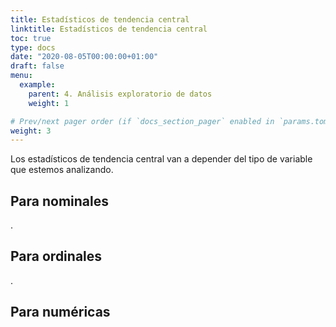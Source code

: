 ```yaml
---
title: Estadísticos de tendencia central
linktitle: Estadísticos de tendencia central
toc: true
type: docs
date: "2020-08-05T00:00:00+01:00"
draft: false
menu:
  example:
    parent: 4. Análisis exploratorio de datos
    weight: 1

# Prev/next pager order (if `docs_section_pager` enabled in `params.toml`)
weight: 3
---
```


Los estadísticos de tendencia central van a depender del tipo de variable que estemos analizando.

## Para nominales

.


## Para ordinales

.

## Para numéricas